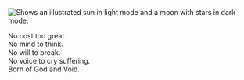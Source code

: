 <picture>
  <source media="(prefers-color-scheme: dark)" srcset="https://media.discordapp.net/attachments/1163013742485831755/1268310072975556648/About_meWhen_Silksong_.png?ex=66abf54d&is=66aaa3cd&hm=9c738e351364a1f8266edb0f6a74bb3f9fe47d0e4b41b719ac1d3d6f8bbc9df9&">
  <source media="(prefers-color-scheme: light)" srcset="https://media.discordapp.net/attachments/1163013742485831755/1268310511225798848/About_meWhen_Silksong_black.png?ex=66abf5b5&is=66aaa435&hm=4da462e10332e2b0b20cec1e6c7095036c8159f4ab51d74e863d02fbba31a9b6&">
  <img alt="Shows an illustrated sun in light mode and a moon with stars in dark mode." src="https://user-images.githubusercontent.com/25423296/163456779-a8556205-d0a5-45e2-ac17-42d089e3c3f8.png">
</picture>

No cost too great.  
No mind to think.  
No will to break.  
No voice to cry suffering.  
Born of God and Void.
